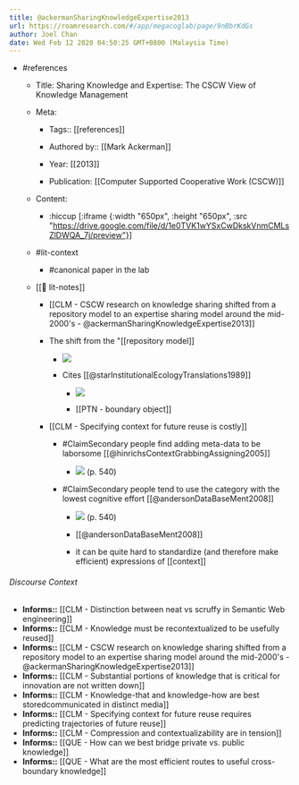 ```yaml
---
title: @ackermanSharingKnowledgeExpertise2013
url: https://roamresearch.com/#/app/megacoglab/page/9nBbrKdGs
author: Joel Chan
date: Wed Feb 12 2020 04:50:25 GMT+0800 (Malaysia Time)
---
```


- #references

    - Title: Sharing Knowledge and Expertise: The CSCW View of Knowledge Management

    - Meta:

        - Tags:: [[references]]

        - Authored by::  [[Mark Ackerman]]

        - Year: [[2013]]

        - Publication: [[Computer Supported Cooperative Work (CSCW)]]

    - Content:

        - :hiccup [:iframe {:width "650px", :height "650px", :src "https://drive.google.com/file/d/1e0TVK1wYSxCwDkskVnmCMLsZlDWQA_7j/preview"}]

    - #lit-context

        - #canonical paper in the lab

    - [[📝 lit-notes]]

        - [[CLM - CSCW research on knowledge sharing shifted from a repository model to an expertise sharing model around the mid-2000's - @ackermanSharingKnowledgeExpertise2013]]

        - The shift from the "[[repository model]]

            - ![](https://firebasestorage.googleapis.com/v0/b/firescript-577a2.appspot.com/o/imgs%2Fapp%2Fmegacoglab%2Fj8jz9iLumu?alt=media&token=aad30f8d-15a6-4ce2-8d6d-f0040f7dcb90)

            - Cites [[@starInstitutionalEcologyTranslations1989]]

                - ![](https://firebasestorage.googleapis.com/v0/b/firescript-577a2.appspot.com/o/imgs%2Fapp%2Fmegacoglab%2FNytKlvx_Gq.png?alt=media&token=03824ef6-44f8-4172-8c54-b8dc04c83bd7)

                - [[PTN - boundary object]]

        - [[CLM - Specifying context for future reuse is costly]]

            - #ClaimSecondary people find adding meta-data to be laborsome [[@hinrichsContextGrabbingAssigning2005]]

                - ![](https://firebasestorage.googleapis.com/v0/b/firescript-577a2.appspot.com/o/imgs%2Fapp%2Fmegacoglab%2FFvtyx1Wepe.png?alt=media&token=fee6554d-969c-4033-a6b7-b6b9d5e5a32b) (p. 540)

            - #ClaimSecondary people tend to use the category with the lowest cognitive effort [[@andersonDataBaseMent2008]]

                - ![](https://firebasestorage.googleapis.com/v0/b/firescript-577a2.appspot.com/o/imgs%2Fapp%2Fmegacoglab%2FFvtyx1Wepe.png?alt=media&token=fee6554d-969c-4033-a6b7-b6b9d5e5a32b) (p. 540)

                - [[@andersonDataBaseMent2008]]

                - it can be quite hard to standardize (and therefore make efficient) expressions of [[context]]

###### Discourse Context

- **Informs::** [[CLM - Distinction between neat vs scruffy in Semantic Web engineering]]
- **Informs::** [[CLM - Knowledge must be recontextualized to be usefully reused]]
- **Informs::** [[CLM - CSCW research on knowledge sharing shifted from a repository model to an expertise sharing model around the mid-2000's - @ackermanSharingKnowledgeExpertise2013]]
- **Informs::** [[CLM - Substantial portions of knowledge that is critical for innovation are not written down]]
- **Informs::** [[CLM - Knowledge-that and knowledge-how are best storedcommunicated in distinct media]]
- **Informs::** [[CLM - Specifying context for future reuse requires predicting trajectories of future reuse]]
- **Informs::** [[CLM - Compression and contextualizability are in tension]]
- **Informs::** [[QUE - How can we best bridge private vs. public knowledge]]
- **Informs::** [[QUE - What are the most efficient routes to useful cross-boundary knowledge]]
